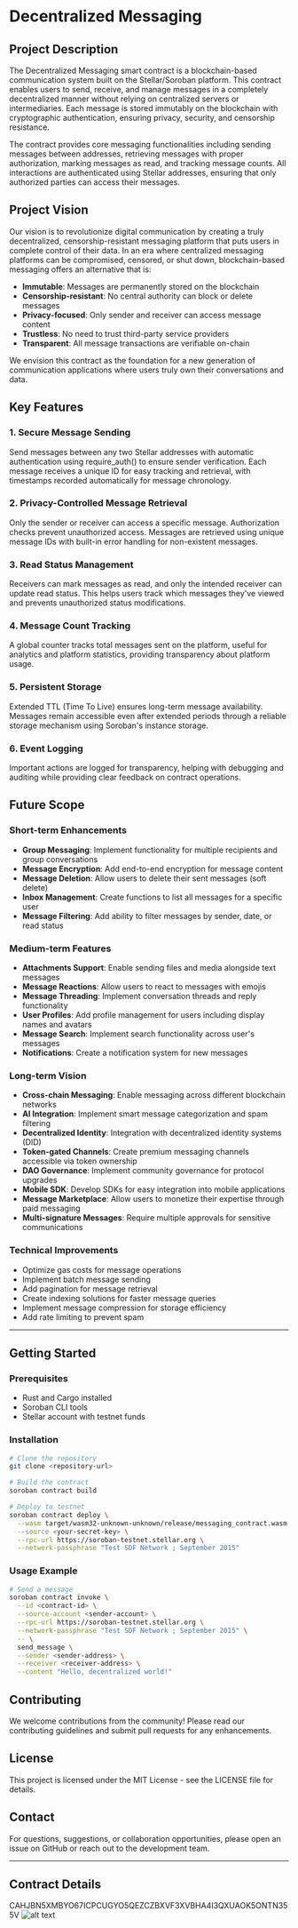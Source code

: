 # Decentralized Messaging

## Project Description

The Decentralized Messaging smart contract is a blockchain-based communication system built on the Stellar/Soroban platform. This contract enables users to send, receive, and manage messages in a completely decentralized manner without relying on centralized servers or intermediaries. Each message is stored immutably on the blockchain with cryptographic authentication, ensuring privacy, security, and censorship resistance.

The contract provides core messaging functionalities including sending messages between addresses, retrieving messages with proper authorization, marking messages as read, and tracking message counts. All interactions are authenticated using Stellar addresses, ensuring that only authorized parties can access their messages.

## Project Vision

Our vision is to revolutionize digital communication by creating a truly decentralized, censorship-resistant messaging platform that puts users in complete control of their data. In an era where centralized messaging platforms can be compromised, censored, or shut down, blockchain-based messaging offers an alternative that is:

- **Immutable**: Messages are permanently stored on the blockchain
- **Censorship-resistant**: No central authority can block or delete messages
- **Privacy-focused**: Only sender and receiver can access message content
- **Trustless**: No need to trust third-party service providers
- **Transparent**: All message transactions are verifiable on-chain

We envision this contract as the foundation for a new generation of communication applications where users truly own their conversations and data.

## Key Features

### 1. Secure Message Sending
Send messages between any two Stellar addresses with automatic authentication using require_auth() to ensure sender verification. Each message receives a unique ID for easy tracking and retrieval, with timestamps recorded automatically for message chronology.

### 2. Privacy-Controlled Message Retrieval
Only the sender or receiver can access a specific message. Authorization checks prevent unauthorized access. Messages are retrieved using unique message IDs with built-in error handling for non-existent messages.

### 3. Read Status Management
Receivers can mark messages as read, and only the intended receiver can update read status. This helps users track which messages they've viewed and prevents unauthorized status modifications.

### 4. Message Count Tracking
A global counter tracks total messages sent on the platform, useful for analytics and platform statistics, providing transparency about platform usage.

### 5. Persistent Storage
Extended TTL (Time To Live) ensures long-term message availability. Messages remain accessible even after extended periods through a reliable storage mechanism using Soroban's instance storage.

### 6. Event Logging
Important actions are logged for transparency, helping with debugging and auditing while providing clear feedback on contract operations.

## Future Scope

### Short-term Enhancements
- **Group Messaging**: Implement functionality for multiple recipients and group conversations
- **Message Encryption**: Add end-to-end encryption for message content
- **Message Deletion**: Allow users to delete their sent messages (soft delete)
- **Inbox Management**: Create functions to list all messages for a specific user
- **Message Filtering**: Add ability to filter messages by sender, date, or read status

### Medium-term Features
- **Attachments Support**: Enable sending files and media alongside text messages
- **Message Reactions**: Allow users to react to messages with emojis
- **Message Threading**: Implement conversation threads and reply functionality
- **User Profiles**: Add profile management for users including display names and avatars
- **Message Search**: Implement search functionality across user's messages
- **Notifications**: Create a notification system for new messages

### Long-term Vision
- **Cross-chain Messaging**: Enable messaging across different blockchain networks
- **AI Integration**: Implement smart message categorization and spam filtering
- **Decentralized Identity**: Integration with decentralized identity systems (DID)
- **Token-gated Channels**: Create premium messaging channels accessible via token ownership
- **DAO Governance**: Implement community governance for protocol upgrades
- **Mobile SDK**: Develop SDKs for easy integration into mobile applications
- **Message Marketplace**: Allow users to monetize their expertise through paid messaging
- **Multi-signature Messages**: Require multiple approvals for sensitive communications

### Technical Improvements
- Optimize gas costs for message operations
- Implement batch message sending
- Add pagination for message retrieval
- Create indexing solutions for faster message queries
- Implement message compression for storage efficiency
- Add rate limiting to prevent spam

---

## Getting Started

### Prerequisites
- Rust and Cargo installed
- Soroban CLI tools
- Stellar account with testnet funds

### Installation
```bash
# Clone the repository
git clone <repository-url>

# Build the contract
soroban contract build

# Deploy to testnet
soroban contract deploy \
  --wasm target/wasm32-unknown-unknown/release/messaging_contract.wasm \
  --source <your-secret-key> \
  --rpc-url https://soroban-testnet.stellar.org \
  --network-passphrase "Test SDF Network ; September 2015"
```

### Usage Example
```bash
# Send a message
soroban contract invoke \
  --id <contract-id> \
  --source-account <sender-account> \
  --rpc-url https://soroban-testnet.stellar.org \
  --network-passphrase "Test SDF Network ; September 2015" \
  -- \
  send_message \
  --sender <sender-address> \
  --receiver <receiver-address> \
  --content "Hello, decentralized world!"
```

## Contributing

We welcome contributions from the community! Please read our contributing guidelines and submit pull requests for any enhancements.

## License

This project is licensed under the MIT License - see the LICENSE file for details.

## Contact

For questions, suggestions, or collaboration opportunities, please open an issue on GitHub or reach out to the development team.

---

## Contract Details
CAHJBN5XMBYO67ICPCUGYO5QEZCZBXVF3XVBHA4I3QXUAOK5ONTN355V
![alt text](<Screenshot 2025-10-29 at 3.19.29 PM.png>)



